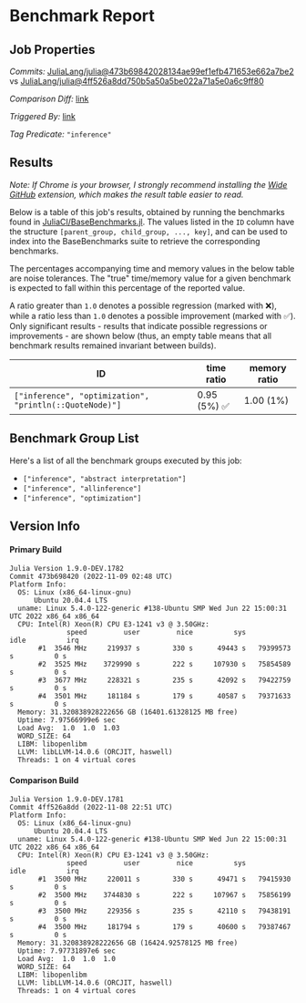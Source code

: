 # Benchmark Report

## Job Properties

*Commits:* [JuliaLang/julia@473b69842028134ae99ef1efb471653e662a7be2](https://github.com/JuliaLang/julia/commit/473b69842028134ae99ef1efb471653e662a7be2) vs [JuliaLang/julia@4ff526a8dd750b5a50a5be022a71a5e0a6c9ff80](https://github.com/JuliaLang/julia/commit/4ff526a8dd750b5a50a5be022a71a5e0a6c9ff80)

*Comparison Diff:* [link](https://github.com/JuliaLang/julia/compare/4ff526a8dd750b5a50a5be022a71a5e0a6c9ff80..473b69842028134ae99ef1efb471653e662a7be2)

*Triggered By:* [link](https://github.com/JuliaLang/julia/commit/473b69842028134ae99ef1efb471653e662a7be2#commitcomment-89440831)

*Tag Predicate:* `"inference"`

## Results

*Note: If Chrome is your browser, I strongly recommend installing the [Wide GitHub](https://chrome.google.com/webstore/detail/wide-github/kaalofacklcidaampbokdplbklpeldpj?hl=en)
extension, which makes the result table easier to read.*

Below is a table of this job's results, obtained by running the benchmarks found in
[JuliaCI/BaseBenchmarks.jl](https://github.com/JuliaCI/BaseBenchmarks.jl). The values
listed in the `ID` column have the structure `[parent_group, child_group, ..., key]`,
and can be used to index into the BaseBenchmarks suite to retrieve the corresponding
benchmarks.

The percentages accompanying time and memory values in the below table are noise tolerances. The "true"
time/memory value for a given benchmark is expected to fall within this percentage of the reported value.

A ratio greater than `1.0` denotes a possible regression (marked with :x:), while a ratio less
than `1.0` denotes a possible improvement (marked with :white_check_mark:). Only significant results - results
that indicate possible regressions or improvements - are shown below (thus, an empty table means that all
benchmark results remained invariant between builds).

| ID | time ratio | memory ratio |
|----|------------|--------------|
| `["inference", "optimization", "println(::QuoteNode)"]` | 0.95 (5%) :white_check_mark: | 1.00 (1%)  |

## Benchmark Group List

Here's a list of all the benchmark groups executed by this job:

- `["inference", "abstract interpretation"]`
- `["inference", "allinference"]`
- `["inference", "optimization"]`

## Version Info

#### Primary Build

```
Julia Version 1.9.0-DEV.1782
Commit 473b698420 (2022-11-09 02:48 UTC)
Platform Info:
  OS: Linux (x86_64-linux-gnu)
      Ubuntu 20.04.4 LTS
  uname: Linux 5.4.0-122-generic #138-Ubuntu SMP Wed Jun 22 15:00:31 UTC 2022 x86_64 x86_64
  CPU: Intel(R) Xeon(R) CPU E3-1241 v3 @ 3.50GHz: 
              speed         user         nice          sys         idle          irq
       #1  3546 MHz     219937 s        330 s      49443 s   79399573 s          0 s
       #2  3525 MHz    3729990 s        222 s     107930 s   75854589 s          0 s
       #3  3677 MHz     228321 s        235 s      42092 s   79422759 s          0 s
       #4  3501 MHz     181184 s        179 s      40587 s   79371633 s          0 s
  Memory: 31.320838928222656 GB (16401.61328125 MB free)
  Uptime: 7.97566999e6 sec
  Load Avg:  1.0  1.0  1.03
  WORD_SIZE: 64
  LIBM: libopenlibm
  LLVM: libLLVM-14.0.6 (ORCJIT, haswell)
  Threads: 1 on 4 virtual cores

```

#### Comparison Build

```
Julia Version 1.9.0-DEV.1781
Commit 4ff526a8dd (2022-11-08 22:51 UTC)
Platform Info:
  OS: Linux (x86_64-linux-gnu)
      Ubuntu 20.04.4 LTS
  uname: Linux 5.4.0-122-generic #138-Ubuntu SMP Wed Jun 22 15:00:31 UTC 2022 x86_64 x86_64
  CPU: Intel(R) Xeon(R) CPU E3-1241 v3 @ 3.50GHz: 
              speed         user         nice          sys         idle          irq
       #1  3500 MHz     220011 s        330 s      49471 s   79415930 s          0 s
       #2  3500 MHz    3744830 s        222 s     107967 s   75856199 s          0 s
       #3  3500 MHz     229356 s        235 s      42110 s   79438191 s          0 s
       #4  3500 MHz     181794 s        179 s      40600 s   79387467 s          0 s
  Memory: 31.320838928222656 GB (16424.92578125 MB free)
  Uptime: 7.97731897e6 sec
  Load Avg:  1.0  1.0  1.0
  WORD_SIZE: 64
  LIBM: libopenlibm
  LLVM: libLLVM-14.0.6 (ORCJIT, haswell)
  Threads: 1 on 4 virtual cores

```
